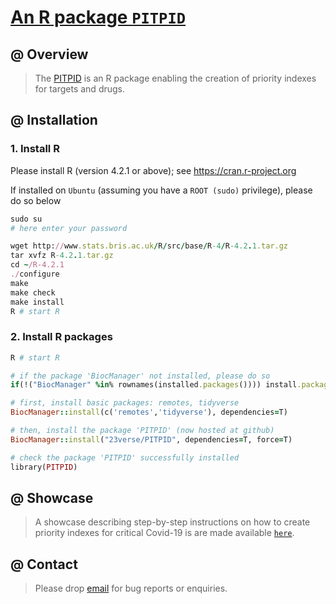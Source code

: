# [An R package `PITPID`](https://github.com/23verse/PITPID)

## @ Overview

> The [PITPID](http://www.genetictargets.pro/PITPID) is an R package enabling the creation of priority indexes for targets and drugs.


## @ Installation

### 1. Install R

Please install R (version 4.2.1 or above); see https://cran.r-project.org

If installed on `Ubuntu` (assuming you have a `ROOT (sudo)` privilege), please do so below

```ruby
sudo su
# here enter your password

wget http://www.stats.bris.ac.uk/R/src/base/R-4/R-4.2.1.tar.gz
tar xvfz R-4.2.1.tar.gz
cd ~/R-4.2.1
./configure
make
make check
make install
R # start R
```

### 2. Install R packages

```ruby
R # start R

# if the package 'BiocManager' not installed, please do so
if(!("BiocManager" %in% rownames(installed.packages()))) install.packages("BiocManager")

# first, install basic packages: remotes, tidyverse
BiocManager::install(c('remotes','tidyverse'), dependencies=T)

# then, install the package 'PITPID' (now hosted at github)
BiocManager::install("23verse/PITPID", dependencies=T, force=T)

# check the package 'PITPID' successfully installed
library(PITPID)
```


## @ Showcase

> A showcase describing step-by-step instructions on how to create priority indexes for critical Covid-19 is are made available [`here`](http://www.genetictargets.pro/PIC2/showcase).


## @ Contact

> Please drop [email](mailto:fh12355@rjh.com.cn) for bug reports or enquiries.


